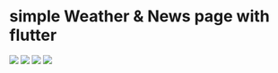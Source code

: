 # simple Weather & News page with flutter
![](/assets/images/login.jpg)
![](/assets/images/register.jpg)
![](/assets/images/weather.jpg)
![](/assets/images/news.jpg)
